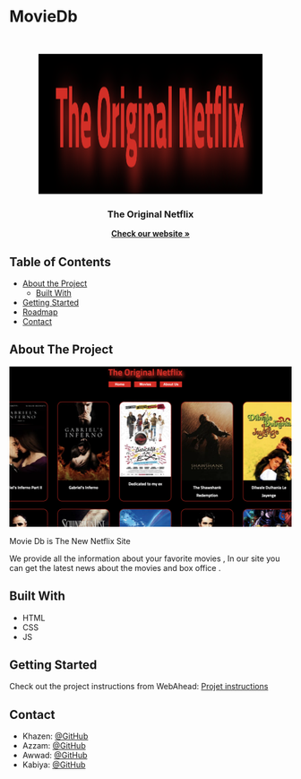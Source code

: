 # MovieDb


<!-- PROJECT LOGO -->
<br />

<p align="center">
  <img src="./images/log.png" width="400" height="250"/>
</p>
<p align="center">
  <h3 align="center">The Original Netflix</h3>
  <p align="center">
    <a href="https://webahead7.github.io/MovieDb/"><strong>Check our website »</strong></a>
  </p>
</p>



<!-- TABLE OF CONTENTS -->
## Table of Contents

* [About the Project](#about-the-project)
  * [Built With](#built-with)
* [Getting Started](#getting-started)
* [Roadmap](#roadmap)
* [Contact](#contact)


<!-- ABOUT THE PROJECT -->
## About The Project
<p align="center">
  <img src="./images/screen.png" width="600" height="286" />
</p>
Movie Db is The New Netflix Site

We provide all the information about your favorite movies , 
In our site you can get the latest news about the movies and box office .

## Built With
* HTML
* CSS
* JS


<!-- GETTING STARTED -->
## Getting Started

Check out the project instructions from WebAhead: [Projet instructions](https://github.com/WebAhead/master-reference/blob/master/coursebook/week-3/project.md)



<!-- CONTACT -->
## Contact

* Khazen: [@GitHub](https://github.com/jiries-khazen)
* Azzam:  [@GitHub](https://github.com/nuwrss)
* Awwad:  [@GitHub](https://github.com/muhammadawwad9)
* Kabiya:  [@GitHub](https://github.com/shoogkabiya)

